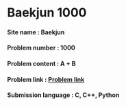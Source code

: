 # Baekjun 1000

#### Site name : Baekjun
#### Problem number : 1000
#### Problem content : A + B
#### Problem link : [Problem link](https://www.acmicpc.net/problem/1000)
#### Submission language : C, C++, Python
